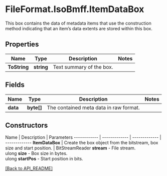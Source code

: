 # FileFormat.IsoBmff.ItemDataBox

This box contains the data of metadata items that use the construction method indicating that an item’s data extents are stored within this box.

## Properties

Name | Type | Description | Notes
------------ | ------------- | ------------- | -------------
**ToString** | **string** | Text summary of the box. | 

## Fields

Name | Type | Description | Notes
------------ | ------------- | ------------- | -------------
**data** | **byte[]** | The contained meta data in raw format. | 

## Constructors

Name | Description | Parameters
------------ | ------------- | ------------- | -------------
**ItemDataBox** | Create the box object from the bitstream, box size and start position. | BitStreamReader <b>stream</b> - File stream.<br />ulong <b>size</b> - Box size in bytes.<br />ulong <b>startPos</b> - Start position in bits.

[[Back to API_README]](API_README.md)